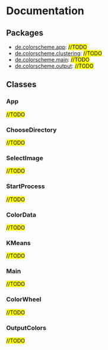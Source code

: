 # Documentation

## Packages
* [de.colorscheme.app][package-app]: <mark>//TODO</mark>
* [de.colorscheme.clustering][package-clustering]: <mark>//TODO</mark>
* [de.colorscheme.main][package-main]: <mark>//TODO</mark>
* [de.colorscheme.output][package-output]: <mark>//TODO</mark>

## Classes

### App
<mark>//TODO</mark>

### ChooseDirectory
<mark>//TODO</mark>

### SelectImage
<mark>//TODO</mark>

### StartProcess
<mark>//TODO</mark>

### ColorData
<mark>//TODO</mark>

### KMeans
<mark>//TODO</mark>

### Main
<mark>//TODO</mark>

### ColorWheel
<mark>//TODO</mark>

### OutputColors
<mark>//TODO</mark>

[package-app]: https://github.com/Fenris22127/ColorSchemeGenerator/tree/master/src/main/java/de/colorscheme/app
[package-clustering]: https://github.com/Fenris22127/ColorSchemeGenerator/tree/master/src/main/java/de/colorscheme/clustering
[package-main]: https://github.com/Fenris22127/ColorSchemeGenerator/tree/master/src/main/java/de/colorscheme/main
[package-output]: https://github.com/Fenris22127/ColorSchemeGenerator/tree/master/src/main/java/de/colorscheme/output